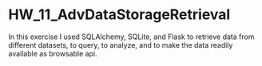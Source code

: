 # HW_11_AdvDataStorageRetrieval
In this exercise I used SQLAlchemy, SQLite, and Flask to retrieve data from different datasets, to query, to analyze, and to make the data readily available as browsable api.
